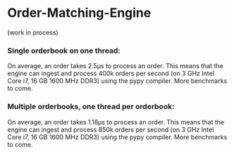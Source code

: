 # Order-Matching-Engine
(work in process)
### Single orderbook on one thread:
On average, an order takes 2.5μs to process an order. This means that the engine can ingest and process 400k orders per second (on 3 GHz Intel Core i7, 16 GB 1600 MHz DDR3) using the pypy compiler. More benchmarks to come.

### Multiple orderbooks, one thread per orderbook:
On average, an order takes 1.18μs to process an order. This means that the engine can ingest and process 850k orders per second (on 3 GHz Intel Core i7, 16 GB 1600 MHz DDR3) using the pypy compiler. More benchmarks to come.

